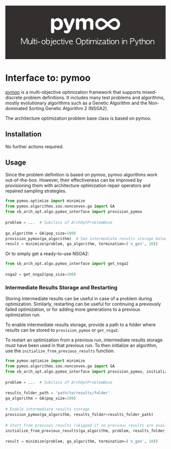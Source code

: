 ![pymoo Logo](https://github.com/anyoptimization/pymoo-data/blob/main/logo.png?raw=true)

# Interface to: pymoo

[pymoo](https://pymoo.org/) is a multi-objective optimization framework that supports mixed-discrete problem
definitions. It includes many test problems and algorithms, mostly evolutionary algorithms such as a Genetic Algorithm
and the Non-dominated Sorting Genetic Algorithm 2 (NSGA2).

The architecture optimization problem base class is based on pymoo.

## Installation

No further actions required.

## Usage

Since the problem definition is based on pymoo, pymoo algorithms work out-of-the-box. However, their effectiveness can
be improved by provisioning them with architecture optimization repair operators and repaired sampling strategies.

```python
from pymoo.optimize import minimize
from pymoo.algorithms.soo.nonconvex.ga import GA
from sb_arch_opt.algo.pymoo_interface import provision_pymoo

problem = ...  # Subclass of ArchOptProblemBase

ga_algorithm = GA(pop_size=100)
provision_pymoo(ga_algorithm)  # See intermediate results storage below
result = minimize(problem, ga_algorithm, termination=('n_gen', 10))
```

Or to simply get a ready-to-use NSGA2:
```python
from sb_arch_opt.algo.pymoo_interface import get_nsga2

nsga2 = get_nsga2(pop_size=100)
```

### Intermediate Results Storage and Restarting

Storing intermediate results can be useful in case of a problem during optimization. Similarly, restarting can be useful
for continuing a previously failed optimization, or for adding more generations to a previous optimization run.

To enable intermediate results storage, provide a path to a folder where results can be stored to `provision_pymoo` or
`get_nsga2`.

To restart an optimization from a previous run, intermediate results storage must have been used in that previous run.
To then initialize an algorithm, use the `initialize_from_previous_results` function.

```python
from pymoo.optimize import minimize
from pymoo.algorithms.soo.nonconvex.ga import GA
from sb_arch_opt.algo.pymoo_interface import provision_pymoo, initialize_from_previous_results

problem = ...  # Subclass of ArchOptProblemBase

results_folder_path = 'path/to/results/folder'
ga_algorithm = GA(pop_size=100)

# Enable intermediate results storage
provision_pymoo(ga_algorithm, results_folder=results_folder_path)

# Start from previous results (skipped if no previous results are available)
initialize_from_previous_results(ga_algorithm, problem, results_folder_path)

result = minimize(problem, ga_algorithm, termination=('n_gen', 10))
```
